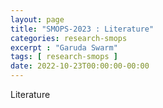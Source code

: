 ```yaml
---
layout: page
title: "SMOPS-2023 : Literature"
categories: research-smops
excerpt : "Garuda Swarm"
tags: [ research-smops ]
date: 2022-10-23T00:00:00-00:00
---
```


Literature

